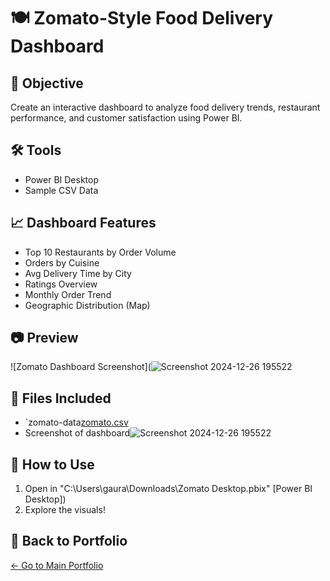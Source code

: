 # 🍽️ Zomato-Style Food Delivery Dashboard

## 🎯 Objective
Create an interactive dashboard to analyze food delivery trends, restaurant performance, and customer satisfaction using Power BI.

## 🛠 Tools
- Power BI Desktop
- Sample CSV Data

## 📈 Dashboard Features
- Top 10 Restaurants by Order Volume
- Orders by Cuisine
- Avg Delivery Time by City
- Ratings Overview
- Monthly Order Trend
- Geographic Distribution (Map)

## 📷 Preview

![Zomato Dashboard Screenshot](![Screenshot 2024-12-26 195522](https://github.com/user-attachments/assets/7931f537-b3f7-4fcd-be65-011bdc738f8d)

## 📁 Files Included
- `zomato-data[zomato.csv](https://github.com/user-attachments/files/19813396/zomato.csv)
- Screenshot of dashboard![Screenshot 2024-12-26 195522](https://github.com/user-attachments/assets/37c44387-68d7-4c48-a00f-b9d14ebd0e57)


## 🚀 How to Use
1. Open in "C:\Users\gaura\Downloads\Zomato Desktop.pbix" [Power BI Desktop])
2. Explore the visuals!

## 🔗 Back to Portfolio
[← Go to Main Portfolio](../README.md)
